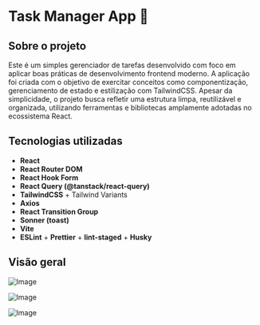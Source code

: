 # Task Manager App 📝

## Sobre o projeto

Este é um simples gerenciador de tarefas desenvolvido com foco em aplicar boas práticas de desenvolvimento frontend moderno. A aplicação foi criada com o objetivo de exercitar conceitos como componentização, gerenciamento de estado e estilização com TailwindCSS. Apesar da simplicidade, o projeto busca refletir uma estrutura limpa, reutilizável e organizada, utilizando ferramentas e bibliotecas amplamente adotadas no ecossistema React.

## Tecnologias utilizadas

- **React**
- **React Router DOM**
- **React Hook Form**
- **React Query (@tanstack/react-query)**
- **TailwindCSS** + Tailwind Variants
- **Axios**
- **React Transition Group**
- **Sonner (toast)**
- **Vite**
- **ESLint** + **Prettier** + **lint-staged** + **Husky**

## Visão geral

![Image](https://github.com/user-attachments/assets/543be53e-2fd3-40bf-9b52-5666224ba22d)

![Image](https://github.com/user-attachments/assets/aa010dff-152c-455c-bb23-6da5af65bf84)

![Image](https://github.com/user-attachments/assets/89e3d261-552a-4b90-81d7-9534cd111911)
